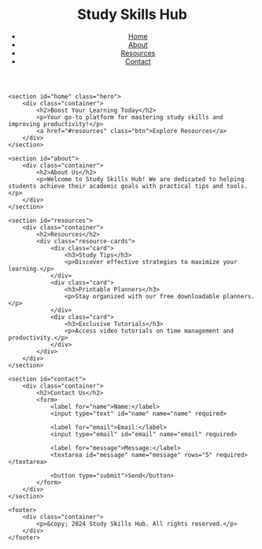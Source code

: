 <!DOCTYPE html>
<html lang="en">
<head>
    <meta charset="UTF-8">
    <meta name="viewport" content="width=device-width, initial-scale=1.0">
    <title>Study Skills Hub</title>
    <link rel="stylesheet" href="styles.css">
</head>
<body>
    <header>
        <div class="container">
            <h1>Study Skills Hub</h1>
            <nav>
                <ul>
                    <li><a href="#home">Home</a></li>
                    <li><a href="#about">About</a></li>
                    <li><a href="#resources">Resources</a></li>
                    <li><a href="#contact">Contact</a></li>
                </ul>
            </nav>
        </div>
    </header>

    <section id="home" class="hero">
        <div class="container">
            <h2>Boost Your Learning Today</h2>
            <p>Your go-to platform for mastering study skills and improving productivity!</p>
            <a href="#resources" class="btn">Explore Resources</a>
        </div>
    </section>

    <section id="about">
        <div class="container">
            <h2>About Us</h2>
            <p>Welcome to Study Skills Hub! We are dedicated to helping students achieve their academic goals with practical tips and tools.</p>
        </div>
    </section>

    <section id="resources">
        <div class="container">
            <h2>Resources</h2>
            <div class="resource-cards">
                <div class="card">
                    <h3>Study Tips</h3>
                    <p>Discover effective strategies to maximize your learning.</p>
                </div>
                <div class="card">
                    <h3>Printable Planners</h3>
                    <p>Stay organized with our free downloadable planners.</p>
                </div>
                <div class="card">
                    <h3>Exclusive Tutorials</h3>
                    <p>Access video tutorials on time management and productivity.</p>
                </div>
            </div>
        </div>
    </section>

    <section id="contact">
        <div class="container">
            <h2>Contact Us</h2>
            <form>
                <label for="name">Name:</label>
                <input type="text" id="name" name="name" required>

                <label for="email">Email:</label>
                <input type="email" id="email" name="email" required>

                <label for="message">Message:</label>
                <textarea id="message" name="message" rows="5" required></textarea>

                <button type="submit">Send</button>
            </form>
        </div>
    </section>

    <footer>
        <div class="container">
            <p>&copy; 2024 Study Skills Hub. All rights reserved.</p>
        </div>
    </footer>
</body>
</html>
